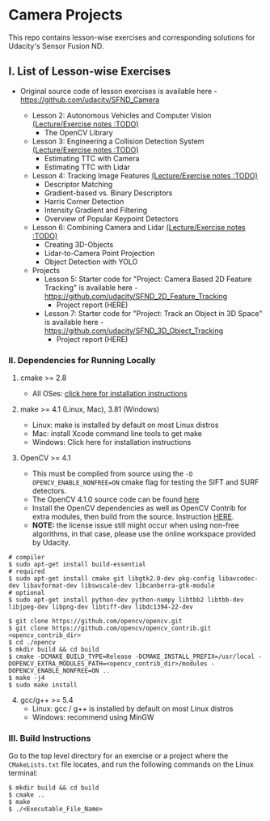 # Camera Projects

This repo contains lesson-wise exercises and corresponding solutions for Udacity's Sensor Fusion ND.

## I. List of Lesson-wise Exercises
* Original source code of lesson exercises is available here - https://github.com/udacity/SFND_Camera
 
  * Lesson 2: Autonomous Vehicles and Computer Vision [(Lecture/Exercise notes :TODO)]()
    * The OpenCV Library
  * Lesson 3: Engineering a Collision Detection System [(Lecture/Exercise notes :TODO)]()
    * Estimating TTC with Camera
    * Estimating TTC with Lidar
  * Lesson 4: Tracking Image Features [(Lecture/Exercise notes :TODO)]()
    * Descriptor Matching
    * Gradient-based vs. Binary Descriptors
    * Harris Corner Detection
    * Intensity Gradient and Filtering
    * Overview of Popular Keypoint Detectors
  * Lesson 6: Combining Camera and Lidar [(Lecture/Exercise notes :TODO)]()
    * Creating 3D-Objects
    * Lidar-to-Camera Point Projection
    * Object Detection with YOLO
  * Projects
    * Lesson 5: Starter code for "Project: Camera Based 2D Feature Tracking" is available here - https://github.com/udacity/SFND_2D_Feature_Tracking
      * Project report (HERE)
    * Lesson 7: Starter code for "Project: Track an Object in 3D Space" is available here - https://github.com/udacity/SFND_3D_Object_Tracking
      * Project report (HERE)

### II. Dependencies for Running Locally
1. cmake >= 2.8
   * All OSes: [click here for installation instructions](https://cmake.org/resources/)

2. make >= 4.1 (Linux, Mac), 3.81 (Windows)
   * Linux: make is installed by default on most Linux distros
   * Mac: install Xcode command line tools to get make
   * Windows: Click here for installation instructions

3. OpenCV >= 4.1
   * This must be compiled from source using the `-D OPENCV_ENABLE_NONFREE=ON` cmake flag for testing the SIFT and SURF detectors.
   * The OpenCV 4.1.0 source code can be found [here](https://github.com/opencv/opencv/tree/4.1.0)
   * Install the OpenCV dependencies as well as OpenCV Contrib for extra modules, then build from the source. Instruction [HERE](http://techawarey.com/programming/install-opencv-c-c-in-ubuntu-18-04-lts-step-by-step-guide/).
   * **NOTE:** the license issue still might occur when using non-free algorithms, in that case, please use the online workspace provided by Udacity.
```
# compiler
$ sudo apt-get install build-essential
# required
$ sudo apt-get install cmake git libgtk2.0-dev pkg-config libavcodec-dev libavformat-dev libswscale-dev libcanberra-gtk-module
# optional
$ sudo apt-get install python-dev python-numpy libtbb2 libtbb-dev libjpeg-dev libpng-dev libtiff-dev libdc1394-22-dev

$ git clone https://github.com/opencv/opencv.git
$ git clone https://github.com/opencv/opencv_contrib.git <opencv_contrib_dir>
$ cd ./opencv
$ mkdir build && cd build
$ cmake -DCMAKE_BUILD_TYPE=Release -DCMAKE_INSTALL_PREFIX=/usr/local -DOPENCV_EXTRA_MODULES_PATH=<opencv_contrib_dir>/modules -DOPENCV_ENABLE_NONFREE=ON ..
$ make -j4
$ sudo make install
```
4. gcc/g++ >= 5.4
   * Linux: gcc / g++ is installed by default on most Linux distros
   * Windows: recommend using MinGW

### III. Build Instructions
Go to the top level directory for an exercise or a project where the `CMakeLists.txt` file locates, and run the following commands on the Linux terminal:
```
$ mkdir build && cd build
$ cmake ..
$ make
$ ./<Executable_File_Name>
```
